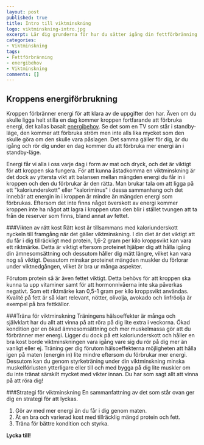```yaml
---
layout: post
published: true
title: Intro till viktminskning
logo: viktminskning-intro.jpg
excerpt: Lär dig grunderna för hur du sätter igång din fettförbränning.
categories:
- Viktminskning
tags:
- Fettförbränning
- energibehov
- Viktminskning
comments: []
---
```

## Kroppens energiförbrukning
Kroppen förbränner energi för att klara av de uppgifter den har. Även om du skulle ligga helt stilla en dag kommer kroppen fortfarande att förbruka energi, det kallas basalt <a title="Räkna ut ditt energibehov" href="{% post_url 2009-08-16-energibehov %}">energibehov</a>. Se det som en TV som står i standby-läge, den kommer att förbruka ström men inte alls lika mycket som den skulle göra om den skulle vara påslagen. Det samma gäller för dig, är du igång och rör dig under en dag kommer du att förbruka mer energi än i standby-läge.

Energi får vi alla i oss varje dag i form av mat och dryck, och det är viktigt för att kroppen ska fungera. För att kunna åstadkomma en viktminskning är det dock av yttersta vikt att balansen mellan mängden energi du får in i kroppen och den du förbrukar är den rätta. Man brukar tala om att ligga på ett "kaloriunderskott" eller "kaloriminus" i dessa sammanhang och det innebär att energin in i kroppen är mindre än mängden energi som förbrukas. Eftersom det inte finns något överskott av energi kommer kroppen inte ha något att lagra i kroppen utan den blir i stället tvungen att ta från de reserver som finns, bland annat av fettet.

<div style="float:right;margin-left:10px">
<script type="text/javascript"><!--
google_ad_client = "ca-pub-2791399157979138";
/* Vertikal 120x240 */
google_ad_slot = "1388240223";
google_ad_width = 120;
google_ad_height = 240;
//-->
</script>
<script type="text/javascript"
src="http://pagead2.googlesyndication.com/pagead/show_ads.js">
</script>
</div>

###Vikten av rätt kost
Rätt kost är tillsammans med kaloriunderskott nyckeln till framgång när det gäller viktminskning. I din diet är det viktigt att du får i dig tillräckligt med protein, 1,6-2 gram per kilo kroppsvikt kan vara ett riktmärke. Detta är viktigt eftersom proteinet hjälper dig att hålla igång din ämnesomsättning och dessutom håller dig mätt längre, vilket kan vara nog så viktigt. Dessutom minskar proteinet mängden muskler du förlorar under viktnedgången, vilket är bra ur många aspekter.

Förutom protein så är även fettet viktigt. Detta behövs för att kroppen ska kunna ta upp vitaminer samt för att hormonnivåerna inte ska påverkas negativt. Som ett riktmärke kan 0,5-1 gram per kilo kroppsvikt användas. Kvalité på fett är så klart relevant, nötter, olivolja, avokado och linfröolja är exempel på bra fettkällor.

###Träna för viktminskning
Träningens hälsoeffekter är många och självklart har du allt att vinna på att röra på dig lite extra i veckorna. Ökad kondition ger en ökad ämnesomsättning och mer muskelmassa gör att du förbränner mer energi. Ligger du dock på ett kaloriunderskott och håller en bra kost borde viktminskningen vara igång vare sig du rör på dig mer än vanligt eller ej. Träning ger dig förutom hälsoeffekterna möjligheten att hålla igen på maten (energin in) lite mindre eftersom du förbrukar mer energi. Dessutom kan du genom styrketräning under din viktminskning minska muskelförlusten ytterligare eller till och med bygga på dig lite muskler om du inte tränat särskilt mycket med vikter innan. Du har som sagt allt att vinna på att röra dig!

###Strategi för viktminskning
En sammanfattning av det som står ovan ger dig en strategi för att lyckas.

<ol>
	<li>Gör av med mer energi än du får i dig genom maten.</li>
	<li>Ät en bra och varierad kost med tillräcklig mängd protein och fett.</li>
	<li>Träna för bättre kondition och styrka.</li>
</ol>

<strong>Lycka till!</strong>
